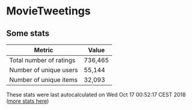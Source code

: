# MovieTweetings
## Some stats

Metric | Value
--- | ---
Total number of ratings                 | 736,465
Number of unique users                  | 55,144
Number of unique items                  | 32,093
These stats were last autocalculated on Wed Oct 17 00:52:17 CEST 2018  ([more stats here](./stats.md))

